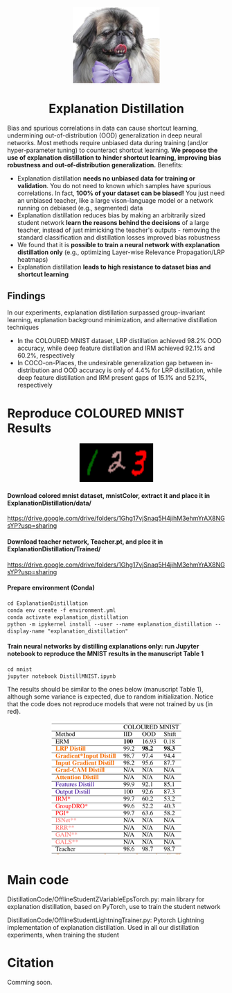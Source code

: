 <div align="center">
  <img src="etc/dog.png" alt="Explanation Distillation" width="200">
  <br>
  <h1><strong>Explanation Distillation</strong></h1>
</div>

Bias and spurious correlations in data can cause shortcut learning, undermining out-of-distribution (OOD) generalization in deep neural networks. Most methods require unbiased data during training (and/or hyper-parameter tuning) to counteract shortcut learning. **We propose the use of explanation distillation to hinder shortcut learning, improving bias robustness and out-of-distribution generalization.** Benefits:
- Explanation distillation **needs no unbiased data for training or validation**. You do not need to known which samples have spurious correlations. In fact, **100% of your dataset can be biased!** You just need an unbiased teacher, like a large vison-language model or a network running on debiased (e.g., segmented) data
- Explanation distillation reduces bias by making an arbitrarily sized student network **learn the reasons behind the decisions** of a large teacher, instead of just mimicking the teacher's outputs - removing the standard classification and distillation losses improved bias robustness
- We found that it is **possible to train a neural network with explanation distillation only** (e.g., optimizing Layer-wise Relevance Propagation/LRP heatmaps)
- Explanation distillation **leads to high resistance to dataset bias and shortcut learning**

## Findings

In our experiments, explanation distillation surpassed group-invariant learning, explanation background minimization, and alternative distillation techniques
- In the COLOURED MNIST dataset, LRP distillation achieved 98.2% OOD accuracy, while deep feature distillation and IRM achieved 92.1% and 60.2%, respectively
- In COCO-on-Places, the undesirable generalization gap between in-distribution and OOD accuracy is only of 4.4% for LRP distillation, while deep feature distillation and IRM present gaps of 15.1% and 52.1%, respectively


# Reproduce COLOURED MNIST Results

<div align="center">
  <img src="etc/ColorMNIST.png" alt="MNIST" width="170">
  <br>
</div>

#### Download colored mnist dataset, mnistColor, extract it and place it in ExplanationDistillation/data/

https://drive.google.com/drive/folders/1Ghg17vjSnaq5H4jihM3ehmYrAX8NGsYP?usp=sharing

#### Download teacher network, Teacher.pt, and plce it in ExplanationDistillation/Trained/

https://drive.google.com/drive/folders/1Ghg17vjSnaq5H4jihM3ehmYrAX8NGsYP?usp=sharing

#### Prepare environment (Conda)
```
cd ExplanationDistillation
conda env create -f environment.yml
conda activate explanation_distillation
python -m ipykernel install --user --name explanation_distillation --display-name "explanation_distillation"
```

#### Train neural networks by distilling explanations only: run Jupyter notebook to reproduce the MNIST results in the manuscript Table 1
```
cd mnist
jupyter notebook DistillMNIST.ipynb
```
 
The results should be similar to the ones below (manuscript Table 1), although some variance is expected, due to random initialization. Notice that the code does not reproduce models that were not trained by us (in red).

<p align="center">
  <img src="etc/results.png" alt="MNIST results" width="300">
</p>


# Main code

DistillationCode/OfflineStudentZVariableEpsTorch.py: main library for explanation distillation, based on PyTorch, use to train the student network

DistillationCode/OfflineStudentLightningTrainer.py: Pytorch Lightning implementation of explanation distillation. Used in all our distillation experiments, when training the student

# Citation

Comming soon.
